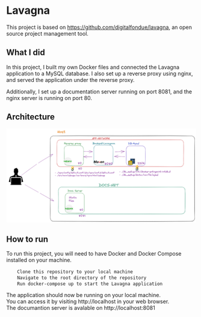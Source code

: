# Lavagna

This project is based on https://github.com/digitalfondue/lavagna, an open source project management tool.

## What I did

In this project, I built my own Docker files and connected the Lavagna application to a MySQL database. I also set up a reverse proxy using nginx, and served the application under the reverse proxy.

Additionally, I set up a documentation server running on port 8081, and the nginx server is running on port 80.

## Architecture


![App Architecture ](./Lavagna.png)
## How to run

To run this project, you will need to have Docker and Docker Compose installed on your machine.
```
    Clone this repository to your local machine
    Navigate to the root directory of the repository
    Run docker-compose up to start the Lavagna application
```

The application should now be running on your local machine.<br> You can access it by visiting http://localhost in your web browser. <br>
The documantion server is avalable on http://localhost:8081
